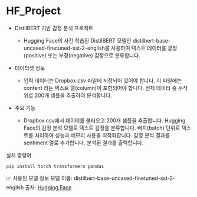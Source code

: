 # HF_Project

- DistilBERT 기반 감정 분석 프로젝트
  - Hugging Face의 사전 학습된 DistilBERT 모델인
distilbert-base-uncased-finetuned-sst-2-english를 사용하여
텍스트 데이터를 긍정(positive) 또는 부정(negative) 감정으로 분류합니다.

- 데이터셋 정보
  - 입력 데이터는 Dropbox.csv 파일에 저장되어 있어야 합니다.
이 파일에는 content 라는 텍스트 열(column)이 포함되어야 합니다.
전체 데이터 중 무작위로 200개 샘플을 추출하여 분석합니다.

- 주요 기능
  - Dropbox.csv에서 데이터를 불러오고 200개 샘플을 추출합니다.
Hugging Face의 감정 분석 모델로 텍스트 감정을 분류합니다.
배치(batch) 단위로 텍스트를 처리하여 성능과 메모리 사용을 최적화합니다.
감정 분석 결과를 sentiment 열로 추가합니다.
분석된 결과를 출력합니다.

설치 명령어
```
pip install torch transformers pandas
```

📈 사용된 모델 정보
모델 이름: distilbert-base-uncased-finetuned-sst-2-english
출처: [Hugging Face](https://huggingface.co/distilbert/distilbert-base-uncased-finetuned-sst-2-english)
